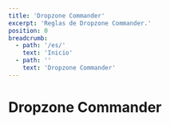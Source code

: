 ```yaml
---
title: 'Dropzone Commander'
excerpt: 'Reglas de Dropzone Commander.'
position: 0
breadcrumb:
  - path: '/es/'
    text: 'Inicio'
  - path: ''
    text: 'Dropzone Commander'
---
```


# Dropzone Commander

<script setup>
  import { data as pages } from '/documents.data'
  const slug = '/es/dzc/'
  const filteredPages = pages.filter(page => page?.href.indexOf(slug) > -1)
  const selectedPages = [
    filteredPages.find(page => page.href == `${slug}contents.html`),
    filteredPages.find(page => page.href == `${slug}earth-2673.html`),
    filteredPages.find(page => page.href == `${slug}rules/index.html`),
    filteredPages.find(page => page.href == `${slug}scenarios/index.html`),
    filteredPages.find(page => page.href == `${slug}building-your-army.html`),
    filteredPages.find(page => page.href == `${slug}special-rules.html`),
    filteredPages.find(page => page.href == `${slug}glossary.html`),
  ]
</script>

<CategoryCardsContainer :pages="selectedPages" />
